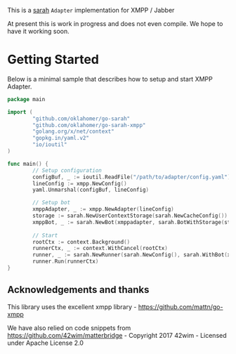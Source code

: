 This is a [sarah](https://github.com/oklahomer/go-sarah) ```Adapter``` implementation for XMPP / Jabber

At present this is work in progress and does not even compile. We hope to have it working soon. 

# Getting Started
Below is a minimal sample that describes how to setup and start XMPP Adapter.


```go
package main

import (
        "github.com/oklahomer/go-sarah"
        "github.com/oklahomer/go-sarah-xmpp"
        "golang.org/x/net/context"
        "gopkg.in/yaml.v2"
        "io/ioutil"
)

func main() {
        // Setup configuration
        configBuf, _ := ioutil.ReadFile("/path/to/adapter/config.yaml")
        lineConfig := xmpp.NewConfig()
        yaml.Unmarshal(configBuf, lineConfig)

        // Setup bot
        xmppAdapter, _ := xmpp.NewAdapter(lineConfig)
        storage := sarah.NewUserContextStorage(sarah.NewCacheConfig())
        xmppBot, _ := sarah.NewBot(xmppadapter, sarah.BotWithStorage(storage))
	
        // Start
        rootCtx := context.Background()
        runnerCtx, _ := context.WithCancel(rootCtx)
        runner, _ := sarah.NewRunner(sarah.NewConfig(), sarah.WithBot(xmppBot))
        runner.Run(runnerCtx)
}
```

## Acknowledgements and thanks
This library uses the excellent xmpp library - https://github.com/mattn/go-xmpp

We have also relied on code snippets from https://github.com/42wim/matterbridge - Copyright 2017 42wim -  Licensed under Apache License 2.0
